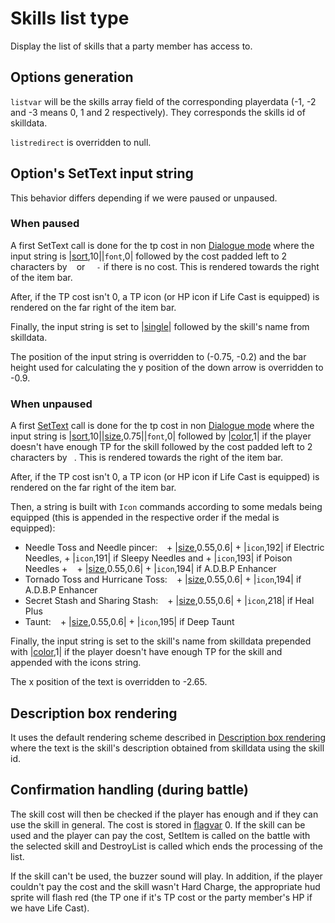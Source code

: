 # Skills list type

Display the list of skills that a party member has access to.

## Options generation

`listvar` will be the skills array field of the corresponding playerdata (-1, -2 and -3 means 0, 1 and 2 respectively). They corresponds the skills id of skilldata.

`listredirect` is overridden to null.

## Option's SetText input string

This behavior differs depending if we were paused or unpaused.

### When paused

A first SetText call is done for the tp cost in non [Dialogue mode](../../SetText/Dialogue%20mode.md) where the input string is |[sort](../../SetText/Commands/Individual%20commands/Sort.md),10||`font`,0| followed by the cost padded left to 2 characters by ` ` or `  -` if there is no cost. This is rendered towards the right of the item bar. 

After, if the TP cost isn't 0, a TP icon (or HP icon if Life Cast is equipped) is rendered on the far right of the item bar. 

Finally, the input string is set to |[single](../../SetText/Commands/Individual%20commands/Single.md)\| followed by the skill's name from skilldata. 

The position of the input string is overridden to (-0.75, -0.2) and the bar height used for calculating the y position of the down arrow is overridden to -0.9.

### When unpaused

A first [SetText](../../SetText/SetText.md) call is done for the tp cost in non [Dialogue mode](../../SetText/Dialogue%20mode.md) where the input string is |[sort](../../SetText/Commands/Individual%20commands/Sort.md),10||[size](../../SetText/Commands/Individual%20commands/size.md),0.75||`font`,0| followed by |[color](../../SetText/Commands/Individual%20commands/Color.md),1| if the player doesn't have enough TP for the skill followed by the cost padded left to 2 characters by ` `.  This is rendered towards the right of the item bar. 

After, if the TP cost isn't 0, a TP icon (or HP icon if Life Cast is equipped) is rendered on the far right of the item bar. 

Then, a string is built with `Icon` commands according to some medals being equipped (this is appended in the respective order if the medal is equipped):

* Needle Toss and Needle pincer: ` ` + |[size](../../SetText/Commands/Individual%20commands/size.md),0.55,0.6| + |`icon`,192| if Electric Needles, + |`icon`,191| if Sleepy Needles and + |`icon`,193| if Poison Needles + ` ` + |[size](../../SetText/Commands/Individual%20commands/size.md),0.55,0.6| + |`icon`,194| if A.D.B.P Enhancer
* Tornado Toss and Hurricane Toss: ` ` + |[size](../../SetText/Commands/Individual%20commands/size.md),0.55,0.6| + |`icon`,194| if A.D.B.P Enhancer
* Secret Stash and Sharing Stash: ` ` + |[size](../../SetText/Commands/Individual%20commands/size.md),0.55,0.6| + |`icon`,218| if Heal Plus
* Taunt: ` ` + |[size](../../SetText/Commands/Individual%20commands/size.md),0.55,0.6| + |`icon`,195| if Deep Taunt

Finally, the input string is set to the skill's name from skilldata prepended with |[color](../../SetText/Commands/Individual%20commands/Color.md),1| if the player doesn't have enough TP for the skill and appended with the icons string. 

The x position of the text is overridden to -2.65.

## Description box rendering

It uses the default rendering scheme described in [Description box rendering](../ShowItemList%20Life%20Cycle/Description%20box%20rendering.md) where the text is the skill's description obtained from skilldata using the skill id.

## Confirmation handling (during battle)

The skill cost will then be checked if the player has enough and if they can use the skill in general. The cost is stored in [flagvar](../../Flags%20arrays/flagvar.md) 0. If the skill can be used and the player can pay the cost, SetItem is called on the battle with the selected skill and DestroyList is called which ends the processing of the list.

If the skill can't be used, the buzzer sound will play. In addition, if the player couldn't pay the cost and the skill wasn't Hard Charge, the appropriate hud sprite will flash red (the TP one if it's TP cost or the party member's HP if we have Life Cast).
